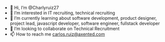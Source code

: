 - 👋 Hi, I’m @Charlyruiz27
- 👀 I’m interested in IT recruiting, technical recruiting
- 🌱 I’m currently learning about software development, product designer, project lead, javascript developer, software engineer, fullstack developer
- 💞️ I’m looking to collaborate on Technical Recruitment
- 📫 How to reach me carlos.ruiz@axented.com

<!---
Charlyruiz27/Charlyruiz27 is a ✨ special ✨ repository because its `README.md` (this file) appears on your GitHub profile.
You can click the Preview link to take a look at your changes.
--->
